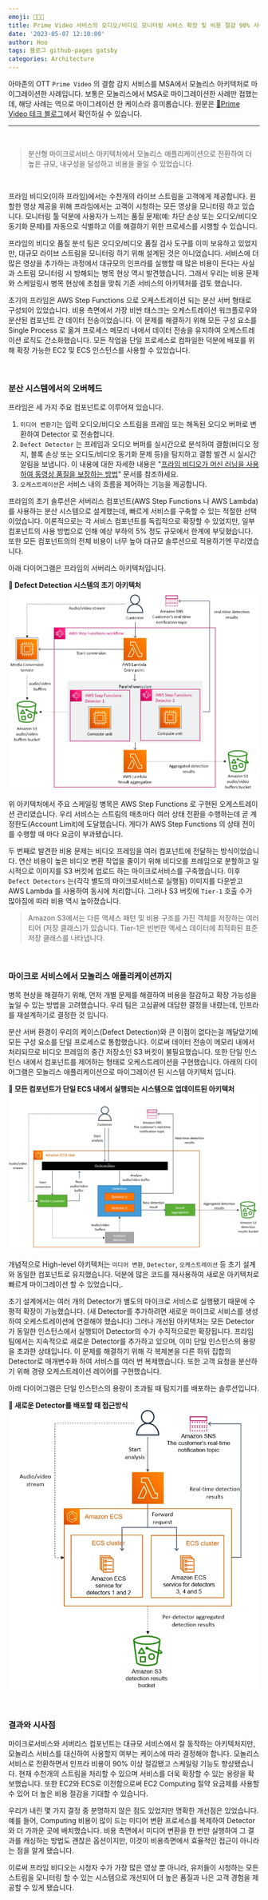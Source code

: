 ```yaml
---
emoji: 🌿🤙🏻
title: Prime Video 서비스의 오디오/비디오 모니터링 서비스 확장 및 비용 절감 90% 사례
date: '2023-05-07 12:10:00'
author: Hoo
tags: 블로그 github-pages gatsby
categories: Architecture
---
```


아마존의 OTT `Prime Video` 의 결함 감지 서비스를 MSA에서 모놀리스 아키텍처로 마이그레이션한 사례입니다.
보통은 모놀리스에서 MSA로 마이그레이션한 사례만 접했는데, 해당 사례는 역으로 마이그레이션 한 케이스라 흥미롭습니다.
원문은 [🔗Prime Video 테크 블로그](https://www.primevideotech.com/video-streaming/scaling-up-the-prime-video-audio-video-monitoring-service-and-reducing-costs-by-90)에서 확인하실 수 있습니다.

<hr/>

<br/>

> 분산형 마이크로서비스 아키텍처에서 모놀리스 애플리케이션으로 전환하여 더 높은 규모, 내구성을 달성하고 비용을 줄일 수 있었습니다.

<br/>

프라임 비디오(이하 프라임)에서는 수천개의 라이브 스트림을 고객에게 제공합니다.
원할한 영상 제공을 위해 프라임에서는 고객이 시청하는 모든 영상을 모니터링 하고 있습니다.
모니터링 툴 덕분에 사용자가 느끼는 품질 문제(예: 차단 손상 또는 오디오/비디오 동기화 문제)를 자동으로 식별하고 이를 해결하기 위한 프로세스를 시행할 수 있습니다.

프라임의 비디오 품질 분석 팀은 오디오/비디오 품질 검사 도구를 이미 보유하고 있었지만, 대규모 라이브 스트림을 모니터링 하기 위해 설계된 것은 아니었습니다.
서비스에 더 많은 영상을 추가하는 과정에서 대규모의 인프라를 실행할 때 많은 비용이 든다는 사실과 스트림 모니터링 시 방해되는 병목 현상 역시 발견했습니다.
그래서 우리는 비용 문제와 스케일링시 병목 현상에 초첨을 맞춰 기존 서비스의 아키텍처를 검토 했습니다.


초기의 프라임은 AWS Step Functions 으로 오케스트레이션 되는 분산 서버 형태로 구성되어 있었습니다.
비용 측면에서 가장 비싼 태스크는 오케스트레이션 워크플로우와 분산된 컴포넌트 간 데이터 전송이었습니다.
이 문제를 해결하기 위해 모든 구성 요소를 Single Process 로 옮겨 프로세스 메모리 내에서 데이터 전송을 유지하여 오케스트레이션 로직도 간소화했습니다.
모든 작업을 단일 프로세스로 컴파일한 덕분에 배포를 위해 확장 가능한 EC2 및 ECS 인스턴스를 사용할 수 있었습니다.

<br/>

### 분산 시스템에서의 오버헤드

프라임은 세 가지 주요 컴포넌트로 이루어져 있습니다.
1. `미디어 변환기`는 입력 오디오/비디오 스트림을 프레임 또는 해독된 오디오 버퍼로 변환하여 Detector 로 전송합니다.
2. `Defect Detector` 는 프레임과 오디오 버퍼를 실시간으로 분석하여 결함(비디오 정지, 블록 손상 또는 오디도/비디오 동기화 문제 등)을 탐지하고 결함 발견 시 실시간 알림을 보냅니다.
이 내용에 대한 자세한 내용은 "[프라임 비디오가 머신 러닝을 사용하여 동영상 품질을 보장하는 방법](https://www.primevideotech.com/computer-vision/how-prime-video-uses-machine-learning-to-ensure-video-quality)" 문서를 참조하세요.
3. `오케스트레이션`은 서비스 내의 흐름을 제어하는 기능을 제공합니다.

프라임의 초기 솔루션은 서버리스 컴포넌트(AWS Step Functions 나 AWS Lambda)를 사용하는 분산 시스템으로 설계했는데, 빠르게 서비스를 구축할 수 있는 적절한 선택이었습니다.
이론적으로는 각 서비스 컴포넌트를 독립적으로 확장할 수 있었지만, 일부 컴포넌트의 사용 방법으로 인해 예상 부하의 5% 정도 규모에서 한계에 부딪혔습니다.
또한 모든 컴포넌트의의 전체 비용이 너무 높아 대규모 솔루션으로 적용하기엔 무리였습니다.

아래 다이어그램은 프라임의 서버리스 아키텍처입니다. <br/>

**📌 Defect Detection 시스템의 초기 아키텍처**
![img.png](img.png)


위 아키텍처에서 주요 스케일링 병목은 AWS Step Functions 로 구현된 오케스트레이션 관리였습니다.
우리 서비스는 스트림의 매초마다 여러 상태 전환을 수행하는데 곧 계정한도(Account Limit)에 도달했습니다.
게다가 AWS Step Functions 의 상태 전이를 수행할 때 마다 요금이 부과됐습니다.

두 번째로 발견한 비용 문제는 비디오 프레임을 여러 컴포넌트에 전달하는 방식이었습니다.
연산 비용이 높은 비디오 변환 작업을 줄이기 위해 비디오를 프레임으로 분할하고 일시적으로 이미지를 S3 버킷에 업로드 하는 마이크로서비스를 구축했습니다.
이후 `Defect Detectors` 는(각각 별도의 마이크로서비스로 실행됨) 이미지를 다운받고 AWS Lambda 를 사용하여 동시에 처리합니다.
그러나 S3 버킷에 `Tier-1` 호출 수가 많아짐에 따라 비용 역시 높아졌습니다.
> Amazon S3에서는 다른 액세스 패턴 및 비용 구조를 가진 객체를 저장하는 여러 티어 (저장 클래스)가 있습니다. Tier-1은 빈번한 액세스 데이터에 최적화된 표준 저장 클래스를 나타냅니다.



<br/>

### 마이크로 서비스에서 모놀리스 애플리케이션까지
병목 현상을 해결하기 위해, 먼저 개별 문제를 해결하여 비용을 절감하고 확장 가능성을 높일 수 있는 방법을 고려했습니다.
우리 팀은 고심끝에 대담한 결정을 내렸는데, 인프라를 재설계하기로 결정한 것 입니다.

분산 서버 환경이 우리의 케이스(Defect Detection)와 큰 이점이 없다는걸 깨달았기에 모든 구성 요소를 단일 프로세스로 통합했습니다.
이로써 데이터 전송이 메모리 내에서 처리되므로 비디오 프레임의 중간 저장소인 S3 버킷이 불필요했습니다.
또한 단일 인스턴스 내에서 컴포넌트를 제어하는 형태로 오케스트레이션을 구현했습니다.
아래의 다이어그램은 모놀리스 애플리케이션으로 마이그레이션 된 시스템 아키텍처 입니다. <br/>

**📌 모든 컴포넌트가 단일 ECS 내에서 실행되는 시스템으로 업데이트된 아키텍처**
![img_1.png](img_1.png)
<br/>


개념적으로 High-level 아키텍처는 `미디어 변환`, `Detector`, `오케스트레이션` 등 초기 설계와 동일한 컴포넌트로 유지했습니다.
덕분에 많은 코드를 재사용하여 새로운 아키텍처로 빠르게 마이그레이션 할 수 있었습니다,.

초기 설계에서는 여러 개의 Detector가 별도의 마이크로 서비스로 실행됐기 때문에 수평적 확장이 가능했습니다.
(새 Detector를 추가하려면 새로운 마이크로 서비스를 생성하여 오케스트레이션에 연결해야 했습니다)
그러나 개선된 아키텍처는 모든 Detector가 동일한 인스턴스에서 실행되어 Detector의 수가 수직적으로만 확장됩니다.
프라임 팀에서는 지속적으로 새로운 Detector를 추가하고 있으며, 이미 단일 인스턴스의 용량을 초과한 상태입니다.
이 문제를 해결하기 위해 각 복제본을 다른 하위 집합의 Detector로 매개변수화 하여 서비스를 여러 번 복제했습니다.
또한 고객 요청을 분산하기 위해 경량 오케스트레이션 레이어를 구현했습니다.

아래 다이어그램은 단일 인스턴스의 용량이 초과될 때 탐지기를 배포하는 솔루션입니다. <br/>

**📌 새로운 Detector를 배포할 때 접근방식**
![img_2.png](img_2.png)

<br/>

### 결과와 시사점
마이크로서비스와 서버리스 컴포넌트는 대규모 서비스에서 잘 동작하는 아키텍처지만, 모놀리스 서비스를 대신하여 사용할지 여부는 케이스에 따라 결정해야 합니다.
모놀리스 서비스로 전환하면서 인프라 비용이 90% 이상 절감됐고 스케일링 기능도 향상됐습니다.
현재 수천개의 스트림을 처리할 수 있으며 서비스를 더욱 확장할 수 있는 용량을 확보했습니다.
또한 EC2와 ECS로 이전함으로써 EC2 Computing 절약 요금제를 사용할 수 있어 더 높은 비용 절감을 기대할 수 있습니다.

우리가 내린 몇 가지 결정 중 분명하지 않은 점도 있었지만 명확한 개선점은 있었습니다.
예를 들어, Computing 비용이 많이 드는 미디어 변환 프로세스를 복제하여 Detector와 더 가까운 곳에 배치했습니다.
비용 측면에서 미디어 변환을 한 번만 실행하여 그 결과를 캐싱하는 방법도 괜찮은 옵션이지만,
이것이 비용측면에서 효율적인 접근이 아니라는 점을 알게 됐습니다.

이로써 프라임 비디오는 시청자 수가 가장 많은 영상 뿐 아니라, 유저들이 시청하는 모든 스트림을 모니터링 할 수 있는 시스템으로 개선되어 더 높은 품질과 나은 고객 경험을 제공할 수 있게 됐습니다.


